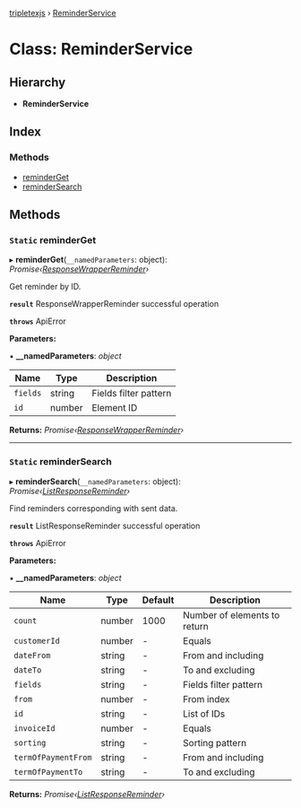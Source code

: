 [tripletexjs](../README.md) › [ReminderService](reminderservice.md)

# Class: ReminderService

## Hierarchy

* **ReminderService**

## Index

### Methods

* [reminderGet](reminderservice.md#static-reminderget)
* [reminderSearch](reminderservice.md#static-remindersearch)

## Methods

### `Static` reminderGet

▸ **reminderGet**(`__namedParameters`: object): *Promise‹[ResponseWrapperReminder](../interfaces/responsewrapperreminder.md)›*

Get reminder by ID.

**`result`** ResponseWrapperReminder successful operation

**`throws`** ApiError

**Parameters:**

▪ **__namedParameters**: *object*

Name | Type | Description |
------ | ------ | ------ |
`fields` | string | Fields filter pattern |
`id` | number | Element ID |

**Returns:** *Promise‹[ResponseWrapperReminder](../interfaces/responsewrapperreminder.md)›*

___

### `Static` reminderSearch

▸ **reminderSearch**(`__namedParameters`: object): *Promise‹[ListResponseReminder](../interfaces/listresponsereminder.md)›*

Find reminders corresponding with sent data.

**`result`** ListResponseReminder successful operation

**`throws`** ApiError

**Parameters:**

▪ **__namedParameters**: *object*

Name | Type | Default | Description |
------ | ------ | ------ | ------ |
`count` | number | 1000 | Number of elements to return |
`customerId` | number | - | Equals |
`dateFrom` | string | - | From and including |
`dateTo` | string | - | To and excluding |
`fields` | string | - | Fields filter pattern |
`from` | number | - | From index |
`id` | string | - | List of IDs |
`invoiceId` | number | - | Equals |
`sorting` | string | - | Sorting pattern |
`termOfPaymentFrom` | string | - | From and including |
`termOfPaymentTo` | string | - | To and excluding |

**Returns:** *Promise‹[ListResponseReminder](../interfaces/listresponsereminder.md)›*

